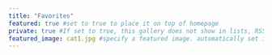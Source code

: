 ```yaml
---
title: "Favorites"
featured: true #set to true to place it on top of homepage
private: true #If set to true, this gallery does not show in lists, RSS, sitemaps, etc. On list pages, use cascade to hide descendants.
featured_image: cat1.jpg #specify a featured image. automatically set if null
---
```

